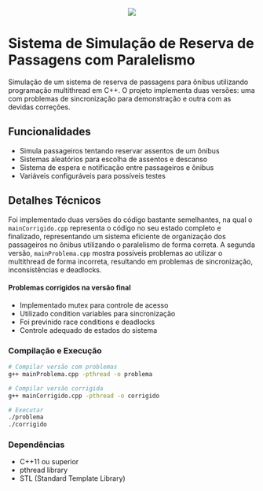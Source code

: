 <p align="center">
  <img src="https://github.com/user-attachments/assets/7badae08-46ec-4e70-88e7-71c2667d498e">
</p>

# Sistema de Simulação de Reserva de Passagens com Paralelismo
Simulação de um sistema de reserva de passagens para ônibus utilizando programação multithread em C++. O projeto implementa duas versões: uma com problemas de sincronização para demonstração e outra com as devidas correções.

## Funcionalidades
- Simula passageiros tentando reservar assentos de um ônibus
- Sistemas aleatórios para escolha de assentos e descanso
- Sistema de espera e notificação entre passageiros e ônibus
- Variáveis configuráveis para possíveis testes

## Detalhes Técnicos
Foi implementado duas versões do código bastante semelhantes, na qual o `mainCorrigido.cpp` representa o código no seu estado completo e finalizado, representando um sistema eficiente de organização dos passageiros no ônibus utilizando o paralelismo de forma correta.
A segunda versão, `mainProblema.cpp` mostra possíveis problemas ao utilizar o multithread de forma incorreta, resultando em problemas de sincronização, inconsistências e deadlocks.

#### Problemas corrigidos na versão final
- Implementado mutex para controle de acesso
- Utilizado condition variables para sincronização
- Foi previnido race conditions e deadlocks
- Controle adequado de estados do sistema

### Compilação e Execução
```bash
# Compilar versão com problemas
g++ mainProblema.cpp -pthread -o problema

# Compilar versão corrigida
g++ mainCorrigido.cpp -pthread -o corrigido

# Executar
./problema
./corrigido
```

### Dependências
- C++11 ou superior
- pthread library
- STL (Standard Template Library)
